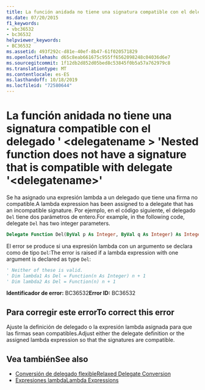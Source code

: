 ```yaml
---
title: La función anidada no tiene una signatura compatible con el delegado '<delegatename>'
ms.date: 07/20/2015
f1_keywords:
- vbc36532
- bc36532
helpviewer_keywords:
- BC36532
ms.assetid: 493f292c-d81e-40ef-8b47-61f020571829
ms.openlocfilehash: d65c8eab661675c955ff6562098248c04036d6e7
ms.sourcegitcommit: 1f12db2d852d05bed8c53845f0b5a57a762979c8
ms.translationtype: MT
ms.contentlocale: es-ES
ms.lasthandoff: 10/18/2019
ms.locfileid: "72580644"
---
```

# <a name="nested-function-does-not-have-a-signature-that-is-compatible-with-delegate-delegatename"></a><span data-ttu-id="1bc91-102">La función anidada no tiene una signatura compatible con el delegado ' \<delegatename > '</span><span class="sxs-lookup"><span data-stu-id="1bc91-102">Nested function does not have a signature that is compatible with delegate '\<delegatename>'</span></span>

<span data-ttu-id="1bc91-103">Se ha asignado una expresión lambda a un delegado que tiene una firma no compatible.</span><span class="sxs-lookup"><span data-stu-id="1bc91-103">A lambda expression has been assigned to a delegate that has an incompatible signature.</span></span> <span data-ttu-id="1bc91-104">Por ejemplo, en el código siguiente, el delegado `Del` tiene dos parámetros de entero.</span><span class="sxs-lookup"><span data-stu-id="1bc91-104">For example, in the following code, delegate `Del` has two integer parameters.</span></span>

```vb
Delegate Function Del(ByVal p As Integer, ByVal q As Integer) As Integer
```

<span data-ttu-id="1bc91-105">El error se produce si una expresión lambda con un argumento se declara como de tipo `Del`:</span><span class="sxs-lookup"><span data-stu-id="1bc91-105">The error is raised if a lambda expression with one argument is declared as type `Del`:</span></span>

```vb
' Neither of these is valid.
' Dim lambda1 As Del = Function(n As Integer) n + 1
' Dim lambda2 As Del = Function(n) n + 1
```

<span data-ttu-id="1bc91-106">**Identificador de error:** BC36532</span><span class="sxs-lookup"><span data-stu-id="1bc91-106">**Error ID:** BC36532</span></span>

## <a name="to-correct-this-error"></a><span data-ttu-id="1bc91-107">Para corregir este error</span><span class="sxs-lookup"><span data-stu-id="1bc91-107">To correct this error</span></span>

<span data-ttu-id="1bc91-108">Ajuste la definición de delegado o la expresión lambda asignada para que las firmas sean compatibles.</span><span class="sxs-lookup"><span data-stu-id="1bc91-108">Adjust either the delegate definition or the assigned lambda expression so that the signatures are compatible.</span></span>

## <a name="see-also"></a><span data-ttu-id="1bc91-109">Vea también</span><span class="sxs-lookup"><span data-stu-id="1bc91-109">See also</span></span>

- [<span data-ttu-id="1bc91-110">Conversión de delegado flexible</span><span class="sxs-lookup"><span data-stu-id="1bc91-110">Relaxed Delegate Conversion</span></span>](../../../visual-basic/programming-guide/language-features/delegates/relaxed-delegate-conversion.md)
- [<span data-ttu-id="1bc91-111">Expresiones lambda</span><span class="sxs-lookup"><span data-stu-id="1bc91-111">Lambda Expressions</span></span>](../../../visual-basic/programming-guide/language-features/procedures/lambda-expressions.md)
